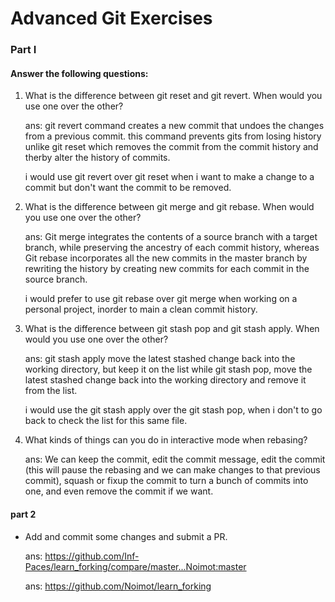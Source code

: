 # Advanced Git Exercises

### Part I

#### Answer the following questions:

1. What is the difference between git reset and git revert. When would you use one over the other?

    ans: git revert command creates a new commit that undoes the changes from a previous commit. this command prevents gits from losing history unlike git reset which removes the commit from the commit history and therby alter the history of commits. 

    i would use git revert over git reset when i want to make a change to a commit but don't want the commit to be removed. 

2. What is the difference between git merge and git rebase. When would you use one over the other?

    ans: Git merge integrates the contents of a source branch with a target branch, while preserving the ancestry of each commit history, whereas Git rebase incorporates all the new commits in the master branch by rewriting the history by creating new commits for each commit in the source branch.

    i would prefer to use git rebase over git merge when working on a personal project, inorder to main a clean commit history.

3. What is the difference between git stash pop and git stash apply. When would you use one over the other?

    ans: git stash apply move the latest stashed change back into the working directory, but keep it on the list while git stash pop, move the latest stashed change back into the working directory and remove it from the list.

    i would use the git stash apply over the git stash pop, when i don't to go back to check the list for this same file.

4. What kinds of things can you do in interactive mode when rebasing?

    ans: We can keep the commit, edit the commit message, edit the commit (this will pause the rebasing and we can make changes to that previous commit), squash or fixup the commit to turn a bunch of commits into one, and even remove the commit if we want.


#### part 2

- Add and commit some changes and submit a PR.

    ans: https://github.com/Inf-Paces/learn_forking/compare/master...Noimot:master


    ans: https://github.com/Noimot/learn_forking

